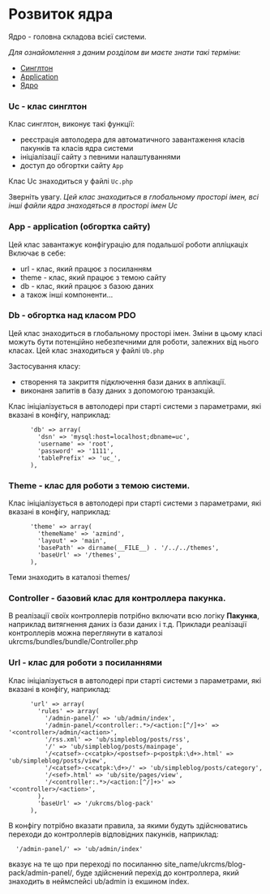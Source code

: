 Розвиток ядра
====
Ядро - головна складова всієї системи.


*Для ознайомлення з даним розділом ви маєте знати такі терміни:*

* [Cинглтон](/glossary#Cинглтон)
* [Application](/glossary#Application)
* [Ядро](/glossary#Ядро)


### Uc - клас синглтон 

Клас синглтон, виконує такі функції:

* реєстрація автолодера для автоматичного завантаження класів пакунків 
  та класів ядра системи
* ініціалізації сайту з певними налаштуваннями
* доступ до обгортки сайту `App`  

Клас Uc знаходиться у файлі `Uc.php`

Зверніть увагу. *Цей клас знаходиться в глобальному просторі імен, 
всі інші файли ядра знаходяться в просторі імен Uc*

### App - application (обгортка сайту)
Цей клас завантажує конфігурацію для подальшої роботи апліцкаціх
Включає в себе:
* url - клас, який працює з посиланням
* theme - клас, який працює з темою сайту
* db - клас, який працює з базою даних
* а також інші компоненти...

###  Db - обгортка над класом __PDO__
Цей клас знаходиться в глобальному просторі імен.
Зміни в цьому класі можуть бути потенційно небезпечними для роботи, залежних від нього класах.
Цей клас знаходиться у файлі `Ub.php`

Застосування класу:
* створення та закриття підключення бази даних в аплікації.
* виконаня запитів в базу даних з допомогою транзакцій.

Клас ініціалізується в автолодері при старті системи з параметрами, які вказані в конфігу, наприклад:
```
      'db' => array(
        'dsn' => 'mysql:host=localhost;dbname=uc',
        'username' => 'root',
        'password' => '1111',
        'tablePrefix' => 'uc_',
      ),
```

### Theme - клас для роботи з темою системи.
Клас ініціалізується в автолодері при старті системи з параметрами, які вказані в конфігу, наприклад:
```
      'theme' => array(
        'themeName' => 'azmind',
        'layout' => 'main',
        'basePath' => dirname(__FILE__) . '/../../themes',
        'baseUrl' => '/themes',
      ),
```
Теми знаходить в каталозі themes/<theme>


### Controller - базовий клас для контроллера пакунка.
В реалізації своїх контроллерів потрібно включати всю логіку __Пакунка__, наприклад витягнення даних із бази даних і т.д.
Приклади реалізації контроллерів можна переглянути в каталозі ukrcms/bundles/bundle/Controller.php

### Url - клас для роботи з посиланнями
Клас ініціалізується в автолодері при старті системи з параметрами, які вказані в конфігу, наприклад:
```
      'url' => array(
        'rules' => array(
          '/admin-panel/' => 'ub/admin/index',
          '/admin-panel/<controller:.*>/<action:[^/]+>' => '<controller>/admin/<action>',
          '/rss.xml' => 'ub/simpleblog/posts/rss',
          '/' => 'ub/simpleblog/posts/mainpage',
          '/<catsef>-c<catpk>/<postsef>-p<postpk:\d+>.html' => 'ub/simpleblog/posts/view',
          '/<catsef>-c<catpk:\d+>/' => 'ub/simpleblog/posts/category',
          '/<sef>.html' => 'ub/site/pages/view',
          '/<controller:.*>/<action:[^/]+>' => '<controller>/<action>',
        ),
        'baseUrl' => '/ukrcms/blog-pack'
      ),
```
В конфігу потрібно вказати правила, за якими будуть здійснюватись переходи до контроллерів відповідних пакунків, наприклад:
```
  '/admin-panel/' => 'ub/admin/index'
```
вказує на те що при переході по посиланню site_name/ukrcms/blog-pack/admin-panel/, буде здійснений перехід до контроллера, який знаходить в неймспейсі ub/admin із екшином index.

